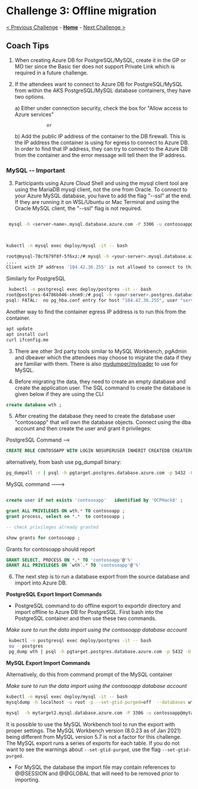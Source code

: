 # Challenge 3: Offline migration

[< Previous Challenge](./02-size-analysis.md) - **[Home](./README.md)** - [Next Challenge >](./04-offline-cutover-validation.md)

## Coach Tips

1. When creating Azure DB for PostgreSQL/MySQL, create it in the GP or MO tier since the Basic tier does not support Private Link which is required in a future challenge.

2. If the attendees want to connect to Azure DB for PostgreSQL/MySQL from within the AKS PostgreSQL/MySQL database containers, they have two options.

     a)  Either under connection security, check the box for "Allow access to Azure services" 

                   or

    b) Add the public IP address of the container to the DB firewall.  This is the IP address the container is using for egress to connect to Azure DB. 
    In order to find that IP address, they can try to connect to the Azure DB from the container and the error message will tell them the IP address.  
    
### MySQL -- Important 
 
3. Participants using Azure Cloud Shell and using the mysql client tool are using the MariaDB mysql client, not the one from Oracle.  To connect to your Azure MySQL database, you have to add the flag "--ssl" at the end. If they are running it on WSL/Ubuntu or Mac Terminal and using the Oracle MySQL client, the "--ssl" flag is not required.

```bash

 mysql -h <server-name>.mysql.database.azure.com -P 3306 -u contosoapp@<server-name> -pOCPHack8 --ssl            
 
 ```
 

```bash

kubectl -n mysql exec deploy/mysql -it -- bash

root@mysql-78cf679f8f-5f6xz:/# mysql -h <your-server>.mysql.database.azure.com -P 3306 -u <username>@<your-server> -p
....
Client with IP address '104.42.36.255' is not allowed to connect to this MySQL server.

```

Similarly for PostgreSQL

```bash
 kubectl -n postgresql exec deploy/postgres -it -- bash
root@postgres-64786b846-shnm9:/# psql -h <your-server>.postgres.database.azure.com -p 5432 -U <username>@<your-server> -d postgres
psql: FATAL:  no pg_hba.conf entry for host "104.42.36.255", user "serveradmin", database "postgres", SSL on

```

Another way to find the container egress IP address is to run this from the container.


```bash
apt update
apt install curl
curl ifconfig.me
```

3. There are other 3rd party tools similar to MySQL Workbench, pgAdmin and dbeaver which the attendees may choose to migrate the data if they are familiar with them. There is also [mydumper/myloader](https://centminmod.com/mydumper.html) to use for MySQL.


4. Before migrating the data, they need to create an empty database and create the application user. The SQL command to create the database is given below if they are using the CLI



```sql
create database wth ;
```

5. After creating the database they need to create the database user "contosoapp" that will own the database objects. Connect using the dba account and then create the user and grant it privileges:

PostgreSQL Command -->

```sql
CREATE ROLE CONTOSOAPP WITH LOGIN NOSUPERUSER INHERIT CREATEDB CREATEROLE NOREPLICATION PASSWORD 'OCPHack8';
```

alternatively, from bash use pg_dumpall binary:

```sh
pg_dumpall -r | psql -h pgtarget.postgres.database.azure.com -p 5432 -U serveradmin@pgtarget postgres
```

MySQL command --->

```sql

create user if not exists 'contosoapp'   identified by 'OCPHack8' ;

grant ALL PRIVILEGES ON wth.* TO contosoapp ;
grant process, select on *.*  to contosoapp ;

-- check privileges already granted

show grants for contosoapp ;

```


Grants for contosoapp should report


```sql
GRANT SELECT, PROCESS ON *.* TO 'contosoapp'@'%'
GRANT ALL PRIVILEGES ON `wth`.* TO 'contosoapp'@'%'
```


6. The next step is to run a database export from the source database and import into Azure DB. 

**PostgreSQL Export Import Commands**

* PostgreSQL command to do offline export to exportdir directory and import offline to Azure DB for PostgreSQL. First bash into the PostgreSQL container and then use these two commands.

*Make sure to run the data import using the contosoapp database account*

```bash
 kubectl -n postgresql exec deploy/postgres -it -- bash
 su - postgres
 pg_dump wth | psql -h pgtarget.postgres.database.azure.com -p 5432 -U contosoapp@pgtarget wth
```

**MySQL Export Import Commands**

 Alternatively, do this from command prompt of the MySQL container

*Make sure to run the data import using the contosoapp database account*


 ```bash
 kubectl -n mysql exec deploy/mysql -it -- bash
 mysqldump -h localhost -u root -p --set-gtid-purged=off  --databases wth >dump_data.sql
 
 mysql  -h mytarget2.mysql.database.azure.com -P 3306 -u contosoapp@mytarget2 -pOCPHack8  <dump_data.sql
 ```
 
 It is possible to use the MySQL Workbench tool to run the export with proper settings. The MySQL Workbench version (8.0.23 as of Jan 2021) being different from MySQL version 5.7 is not a factor for this challenge. The MySQL export runs a series of exports for each table. If you do not want to see the warnings about `--set-gtid-purged`, use the flag  `--set-gtid-purged`.
 
 * For MySQL the database the import file may contain references to @@SESSION and @@GLOBAL that will need to be removed prior to importing.


 




